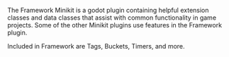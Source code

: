 The Framework Minikit is a godot plugin containing helpful extension classes and data classes that assist with common functionality in game projects. Some of the other Minikit plugins use features in the Framework plugin.

Included in Framework are Tags, Buckets, Timers, and more.
